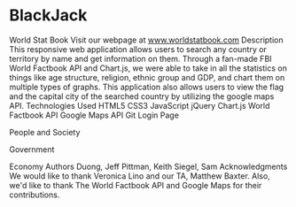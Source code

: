 # BlackJack
World Stat Book
Visit our webpage at www.worldstatbook.com
Description
This responsive web application allows users to search any country or territory by name and get information on them. Through a fan-made FBI World Factbook API and Chart.js, we were able to take in all the statistics on things like age structure, religion, ethnic group and GDP, and chart them on multiple types of graphs. This application also allows users to view the flag and the capital city of the searched country by utilizing the google maps API.
Technologies Used
HTML5
CSS3
JavaScript
jQuery
Chart.js
World Factbook API
Google Maps API
Git
Login Page

People and Society

Government

Economy
Authors
Duong, Jeff
Pittman, Keith
Siegel, Sam
Acknowledgments
We would like to thank Veronica Lino and our TA, Matthew Baxter. Also, we'd like to thank The World Factbook API and Google Maps for their contributions. 
